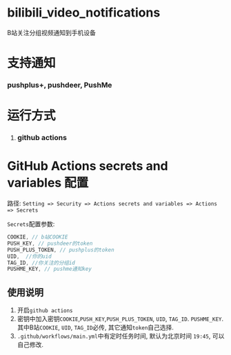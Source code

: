 # bilibili_video_notifications
B站关注分组视频通知到手机设备

# 支持通知
### pushplus+, pushdeer, PushMe

# 运行方式
1. ### github actions


# GitHub Actions secrets and variables 配置
路径: `Setting => Security => Actions secrets and variables => Actions => Secrets`

`Secrets`配置参数:
```js
COOKIE, // b站COOKIE
PUSH_KEY, // pushdeer的token
PUSH_PLUS_TOKEN, // pushplus的token
UID,  //你的uid
TAG_ID, //你关注的分组id
PUSHME_KEY, // pushme通知key
```


## 使用说明
1. 开启`github actions`
2. 密钥中加入密钥`COOKIE`,`PUSH_KEY`,`PUSH_PLUS_TOKEN`, `UID`, `TAG_ID`. `PUSHME_KEY`. 其中B站`COOKIE`, `UID`, `TAG_ID`必传, 其它通知`token`自己选择.
3. `.github/workflows/main.yml`中有定时任务时间, 默认为北京时间 `19:45`, 可以自己修改. 
